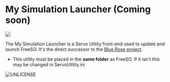 # My Simulation Launcher (Coming soon)

![](http://i.imgur.com/k6pWKsV.png)

The My Simulation Launcher is a Servo Utility front-end used to update and launch FreeSO. It's the direct successor to the [Blue Rose project](https://github.com/mysimulation/BlueRoseClassic).

* This utility must be placed in the **same folder** as FreeSO. If it isn't this may be changed in ServoUtility.ini

![UNLICENSE](https://cdn.rawgit.com/tomascw/tms-licenses/master/license-UNLICENSE-lightgrey.svg)